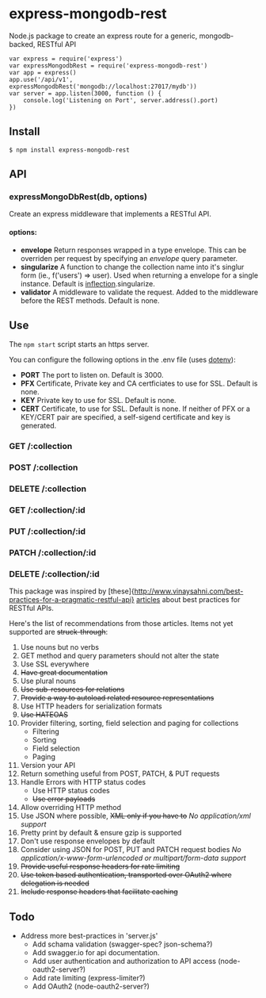 # express-mongodb-rest
Node.js package to create an express route for a generic, mongodb-backed, RESTful API

```
var express = require('express')
var expressMongodbRest = require('express-mongodb-rest')
var app = express()
app.use('/api/v1', expressMongodbRest('mongodb://localhost:27017/mydb'))
var server = app.listen(3000, function () {
    console.log('Listening on Port', server.address().port)
})
```

## Install
```
$ npm install express-mongodb-rest
```

## API
### expressMongoDbRest(db, options)
Create an express middleware that implements a RESTful API.

#### options:
* **envelope** Return responses wrapped in a type envelope. This can be overriden per request by specifying an _envelope_ query parameter.
* **singularize** A function to change the collection name into it's singlur form (ie., f('users') => user). Used when returning a envelope for a single instance. Default is [inflection](https://www.npmjs.com/package/inflection).singularize.
* **validator** A middleware to validate the request. Added to the middleware before the REST methods. Default is none.

## Use
The `npm start` script starts an https server.

You can configure the following options in the .env file (uses [dotenv](https://www.npmjs.com/package/dotenv)):
* **PORT** The port to listen on. Default is 3000.
* **PFX** Certificate, Private key and CA certficiates to use for SSL. Default is none.
* **KEY** Private key to use for SSL. Default is none.
* **CERT** Certificate, to use for SSL. Default is none.
If neither of PFX or a KEY/CERT pair are specified, a self-sigend certificate and key is generated.

### GET /:collection
### POST /:collection
### DELETE /:collection

### GET /:collection/:id
### PUT /:collection/:id
### PATCH /:collection/:id
### DELETE /:collection/:id

This package was inspired by [these]{http://www.vinaysahni.com/best-practices-for-a-pragmatic-restful-api} [articles](http://blog.mwaysolutions.com/2014/06/05/10-best-practices-for-better-restful-api/) about best practices for RESTful APIs.

Here's the list of recommendations from those articles. Items not yet supported are ~~struck-through~~:
1. Use nouns but no verbs
2. GET method and query parameters should not alter the state
3. Use SSL everywhere
4. ~~Have great documentation~~
5. Use plural nouns
6. ~~Use sub-resources for relations~~
7. ~~Provide a way to autoload related resource representations~~
8. Use HTTP headers for serialization formats
9. ~~Use HATEOAS~~
10. Provider filtering, sorting, field selection and paging for collections
    * Filtering
    * Sorting
    * Field selection
    * Paging
11. Version your API
12. Return something useful from POST, PATCH, & PUT requests
13. Handle Errors with HTTP status codes
    * Use HTTP status codes
    * ~~Use error payloads~~
14. Allow overriding HTTP method
15. Use JSON where possible, ~~XML only if you have to~~ _No application/xml support_
16. Pretty print by default & ensure gzip is supported
17. Don't use response envelopes by default
18. Consider using JSON for POST, PUT and PATCH request bodies _No application/x-www-form-urlencoded or multipart/form-data support_
19. ~~Provide useful response headers for rate limiting~~
20. ~~Use token based authentication, transported over OAuth2 where delegation is needed~~
21. ~~Include response headers that facilitate caching~~

## Todo
* Address more best-practices in 'server.js'
    * Add schama validation (swagger-spec? json-schema?)
    * Add swagger.io for api documentation.
    * Add user authentication and authorization to API access (node-oauth2-server?)
    * Add rate limiting (express-limiter?)
    * Add OAuth2 (node-oauth2-server?)
